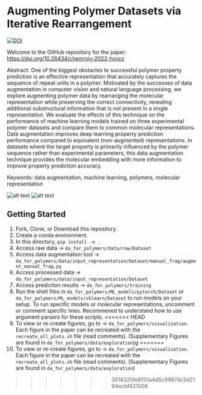 # Augmenting Polymer Datasets via Iterative Rearrangement

[![DOI](https://zenodo.org/badge/570637902.svg)](https://zenodo.org/badge/latestdoi/570637902)

Welcome to the GitHub repository for the paper: https://doi.org/10.26434/chemrxiv-2022-hxvcc

Abstract: One of the biggest obstacles to successful polymer property prediction is an effective representation that accurately captures the sequence of repeat units in a polymer. Motivated by the successes of data augmentation in computer vision and natural language processing, we explore augmenting polymer data by rearranging the molecular representation while preserving the correct connectivity, revealing additional substructural information that is not present in a single representation. We evaluate the effects of this technique on the performance of machine learning models trained on three experimental polymer datasets and compare them to common molecular representations. Data augmentation improves deep learning property prediction performance compared to equivalent (non-augmented) representations. In datasets where the target property is primarily influenced by the polymer sequence rather than experimental parameters, this data augmentation technique provides the molecular embedding with more information to improve property prediction accuracy.

Keywords: data augmentation, machine learning, polymers, molecular representation

![alt text](https://github.com/stanlo229/da_for_polymers/blob/main/TOC_1.png?raw=true)
![alt text](https://github.com/stanlo229/da_for_polymers/blob/main/TOC_2.png?raw=true)


## Getting Started
1. Fork, Clone, or Download this repository.
2. Create a conda environment.
3. In this directory,  `pip install -e .`
4. Access raw data  ->  `da_for_polymers/data/raw/Dataset`
5. Access data augmentation tool ->  `da_for_polymers/data/input_representation/Dataset/manual_frag/augment_manual_frag.py`
6. Access processed data ->  `da_for_polymers/data/input_representation/Dataset`
6. Access prediction results -> `da_for_polymers/training`
7. Run the shell files in `da_for_polymers/ML_models/pytorch/Dataset` or `da_for_polymers/ML_models/sklearn/Dataset` to run models on your setup. To run specific models or molecular representations, uncomment or comment specific lines. Recommened to understand how to use argument parsers for these scripts.
<<<<<<< HEAD
8. To view or re-create figures, go to -> `da_for_polymers/visualization`. Each figure in the paper can be recreated with the `recreate_all_plots.sh` file (read comments). (Supplementary Figures are found in `da_for_polymers/data/exploration`)g
=======
8. To view or re-create figures, go to -> `da_for_polymers/visualization`. Each figure in the paper can be recreated with the `recreate_all_plots.sh` file (read comments). (Supplementary Figures are found in `da_for_polymers/data/exploration`)
>>>>>>> 3518320fe8131a4d5c99874c5d2194ecbf421006

